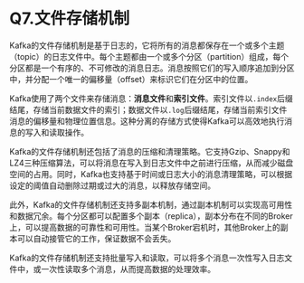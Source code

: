 # Q7.文件存储机制

Kafka的文件存储机制是基于日志的，它将所有的消息都保存在一个或多个主题（topic）的日志文件中。每个主题都由一个或多个分区（partition）组成，每个分区都是一个有序的、不可修改的消息日志。消息按照它们的写入顺序追加到分区中，并分配一个唯一的偏移量（offset）来标识它们在分区中的位置。

Kafka使用了两个文件来存储消息：**消息文件**和**索引文件**。索引文件以`.index`后缀结尾，存储当前数据文件的索引；数据文件以`.log`后缀结尾，存储当前索引文件消息的偏移量和物理位置信息。这种分离的存储方式使得Kafka可以高效地执行消息的写入和读取操作。

Kafka的文件存储机制还包括了消息的压缩和清理策略。它支持Gzip、Snappy和LZ4三种压缩算法，可以将消息在写入到日志文件中之前进行压缩，从而减少磁盘空间的占用。同时，Kafka也支持基于时间或日志大小的消息清理策略，可以根据设定的阈值自动删除过期或过大的消息，以释放存储空间。

此外，Kafka的文件存储机制还支持多副本机制，通过副本机制可以实现高可用性和数据冗余。每个分区都可以配置多个副本（replica），副本分布在不同的Broker上，可以提高数据的可靠性和可用性。当某个Broker宕机时，其他Broker上的副本可以自动接管它的工作，保证数据不会丢失。

Kafka的文件存储机制还支持批量写入和读取，可以将多个消息一次性写入日志文件中，或一次性读取多个消息，从而提高数据的处理效率。
